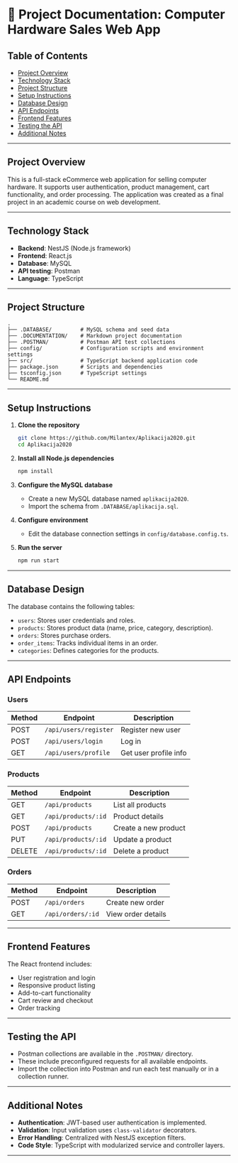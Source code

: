 # 📘 Project Documentation: Computer Hardware Sales Web App

## Table of Contents

- [Project Overview](#project-overview)
- [Technology Stack](#technology-stack)
- [Project Structure](#project-structure)
- [Setup Instructions](#setup-instructions)
- [Database Design](#database-design)
- [API Endpoints](#api-endpoints)
- [Frontend Features](#frontend-features)
- [Testing the API](#testing-the-api)
- [Additional Notes](#additional-notes)

---

## Project Overview

This is a full-stack eCommerce web application for selling computer hardware. It supports user authentication, product management, cart functionality, and order processing. The application was created as a final project in an academic course on web development.

---

## Technology Stack

- **Backend**: NestJS (Node.js framework)
- **Frontend**: React.js
- **Database**: MySQL
- **API testing**: Postman
- **Language**: TypeScript

---

## Project Structure

```
.
├── .DATABASE/         # MySQL schema and seed data
├── .DOCUMENTATION/    # Markdown project documentation
├── .POSTMAN/          # Postman API test collections
├── config/            # Configuration scripts and environment settings
├── src/               # TypeScript backend application code
├── package.json       # Scripts and dependencies
├── tsconfig.json      # TypeScript settings
└── README.md
```

---

## Setup Instructions

1. **Clone the repository**
   ```bash
   git clone https://github.com/Milantex/Aplikacija2020.git
   cd Aplikacija2020
   ```

2. **Install all Node.js dependencies**
   ```bash
   npm install
   ```

3. **Configure the MySQL database**
   - Create a new MySQL database named `aplikacija2020`.
   - Import the schema from `.DATABASE/aplikacija.sql`.

4. **Configure environment**
   - Edit the database connection settings in `config/database.config.ts`.

5. **Run the server**
   ```bash
   npm run start
   ```

---

## Database Design

The database contains the following tables:

- `users`: Stores user credentials and roles.
- `products`: Stores product data (name, price, category, description).
- `orders`: Stores purchase orders.
- `order_items`: Tracks individual items in an order.
- `categories`: Defines categories for the products.

---

## API Endpoints

### Users

| Method | Endpoint              | Description             |
|--------|-----------------------|-------------------------|
| POST   | `/api/users/register` | Register new user       |
| POST   | `/api/users/login`    | Log in                  |
| GET    | `/api/users/profile`  | Get user profile info   |

### Products

| Method | Endpoint               | Description             |
|--------|------------------------|-------------------------|
| GET    | `/api/products`        | List all products       |
| GET    | `/api/products/:id`    | Product details         |
| POST   | `/api/products`        | Create a new product    |
| PUT    | `/api/products/:id`    | Update a product        |
| DELETE | `/api/products/:id`    | Delete a product        |

### Orders

| Method | Endpoint           | Description             |
|--------|--------------------|-------------------------|
| POST   | `/api/orders`      | Create new order        |
| GET    | `/api/orders/:id`  | View order details      |

---

## Frontend Features

The React frontend includes:

- User registration and login
- Responsive product listing
- Add-to-cart functionality
- Cart review and checkout
- Order tracking

---

## Testing the API

- Postman collections are available in the `.POSTMAN/` directory.
- These include preconfigured requests for all available endpoints.
- Import the collection into Postman and run each test manually or in a collection runner.

---

## Additional Notes

- **Authentication**: JWT-based user authentication is implemented.
- **Validation**: Input validation uses `class-validator` decorators.
- **Error Handling**: Centralized with NestJS exception filters.
- **Code Style**: TypeScript with modularized service and controller layers.

---
